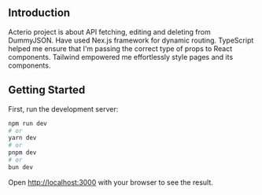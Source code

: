 ## Introduction
Acterio project is about API fetching, editing and deleting from DummyJSON.
Have used Nex.js framework for dynamic routing.
TypeScript helped me ensure that I'm passing the correct type of props to React components.
Tailwind empowered me effortlessly style pages and its components.

## Getting Started

First, run the development server:

```bash
npm run dev
# or
yarn dev
# or
pnpm dev
# or
bun dev
```

Open [http://localhost:3000](http://localhost:3000) with your browser to see the result.

